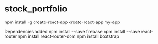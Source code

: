 # stock_portfolio

npm install -g create-react-app
create-react-app my-app

Dependencies added 
npm install --save firebase
npm install --save react-router
npm install react-router-dom
npm install bootstrap